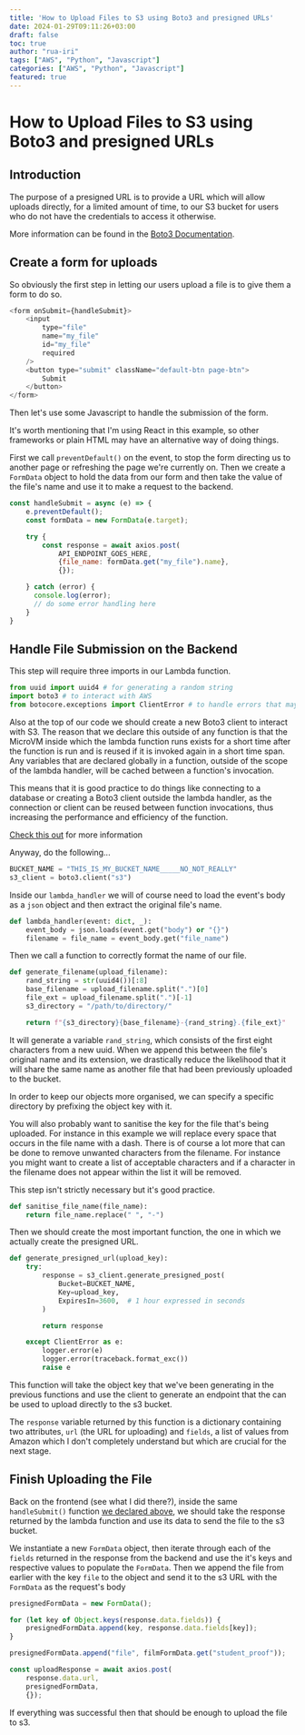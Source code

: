```yaml
---
title: 'How to Upload Files to S3 using Boto3 and presigned URLs'
date: 2024-01-29T09:11:26+03:00
draft: false
toc: true
author: "rua-iri"
tags: ["AWS", "Python", "Javascript"]
categories: ["AWS", "Python", "Javascript"]
featured: true
---
```


# How to Upload Files to S3 using Boto3 and presigned URLs



## Introduction

The purpose of a presigned URL is to provide a URL which will allow uploads directly, for a limited amount of time, to our S3 bucket for users who do not have the credentials to access it otherwise.

More information can be found in the [Boto3 Documentation](https://boto3.amazonaws.com/v1/documentation/api/latest/guide/s3-presigned-urls.html).



## Create a form for uploads


So obviously the first step in letting our users upload a file is to give them a form to do so.

```javascript
<form onSubmit={handleSubmit}>
    <input 
        type="file" 
        name="my_file" 
        id="my_file"
        required
    />
    <button type="submit" className="default-btn page-btn">
        Submit
    </button>
</form>
```

Then let's use some Javascript to handle the submission of the form.

It's worth mentioning that I'm using React in this example, so other frameworks or plain HTML may have an alternative way of doing things.

First we call `preventDefault()` on the event, to stop the form directing us to another page or refreshing the page we're currently on.
Then we create a `FormData` object to hold the data from our form and then take the value of the file's name and use it to make a request to the backend.

```javascript
const handleSubmit = async (e) => {
    e.preventDefault();
    const formData = new FormData(e.target);

    try {
        const response = await axios.post(
            API_ENDPOINT_GOES_HERE, 
            {file_name: formData.get("my_file").name}, 
            {});

    } catch (error) {
      console.log(error);
      // do some error handling here
    }
}
```



## Handle File Submission on the Backend

This step will require three imports in our Lambda function.

``` python
from uuid import uuid4 # for generating a random string
import boto3 # to interact with AWS
from botocore.exceptions import ClientError # to handle errors that may occur
```


Also at the top of our code we should create a new Boto3 client to interact with S3. 
The reason that we declare this outside of any function is that the MicroVM inside which the lambda function runs exists for a short time after the function is run and is reused if it is invoked again in a short time span.
Any variables that are declared globally in a function, outside of the scope of the lambda handler, will be cached between a function's invocation.

This means that it is good practice to do things like connecting to a database or creating a Boto3 client outside the lambda handler, as the connection or client can be reused between function invocations, thus increasing the performance and efficiency of the function.

[Check this out](https://docs.aws.amazon.com/lambda/latest/operatorguide/execution-environment.html) for more information

Anyway, do the following...

```python
BUCKET_NAME = "THIS_IS_MY_BUCKET_NAME_____NO_NOT_REALLY"
s3_client = boto3.client("s3")
```


Inside our `lambda_handler` we will of course need to load the event's body as a `json` object and then extract the original file's name.

```python
def lambda_handler(event: dict, _):
    event_body = json.loads(event.get("body") or "{}")
    filename = file_name = event_body.get("file_name")
```


Then we call a function to correctly format the name of our file.

```python
def generate_filename(upload_filename):
    rand_string = str(uuid4())[:8]
    base_filename = upload_filename.split(".")[0]
    file_ext = upload_filename.split(".")[-1]
    s3_directory = "/path/to/directory/"

    return f"{s3_directory}{base_filename}-{rand_string}.{file_ext}"
```


It will generate a variable `rand_string`, which consists of the first eight characters from a new uuid. When we append this between the file's original name and its extension, we drastically reduce the likelihood that it will share the same name as another file that had been previously uploaded to the bucket.

In order to keep our objects more organised, we can specify a specific directory by prefixing the object key with it. 

You will also probably want to sanitise the key for the file that's being uploaded. For instance in this example we will replace every space that occurs in the file name with a dash. There is of course a lot more that can be done to remove unwanted characters from the filename. For instance you might want to create a list of acceptable characters and if a character in the filename does not appear within the list it will be removed.

This step isn't strictly necessary but it's good practice.

```python 
def sanitise_file_name(file_name):
    return file_name.replace(" ", "-")
```


Then we should create the most important function, the one in which we actually create the presigned URL.

```python
def generate_presigned_url(upload_key):
    try:
        response = s3_client.generate_presigned_post(
            Bucket=BUCKET_NAME,
            Key=upload_key,
            ExpiresIn=3600,  # 1 hour expressed in seconds
        )

        return response

    except ClientError as e:
        logger.error(e)
        logger.error(traceback.format_exc())
        raise e
```


This function will take the object key that we've been generating in the previous functions and use the client to generate an endpoint that the can be used to upload directly to the s3 bucket.

The `response` variable returned by this function is a dictionary containing two attributes, `url` (the URL for uploading) and `fields`, a list of values from Amazon which I don't completely understand but which are crucial for the next stage.



## Finish Uploading the File

Back on the frontend (see what I did there?), inside the same `handleSubmit()` function [we declared above](#create-a-form-for-uploads), we should take the response returned by the lambda function and use its data to send the file to the s3 bucket.

We instantiate a new `FormData` object, then iterate through each of the `fields` returned in the response from the backend and use the it's keys and respective values to populate the `FormData`.
Then we append the file from earlier with the key `file` to the object and send it to the s3 URL with the `FormData` as the request's body

```javascript
presignedFormData = new FormData();

for (let key of Object.keys(response.data.fields)) {
    presignedFormData.append(key, response.data.fields[key]);
}

presignedFormData.append("file", filmFormData.get("student_proof"));

const uploadResponse = await axios.post(
    response.data.url, 
    presignedFormData, 
    {});
```


If everything was successful then that should be enough to upload the file to s3.






